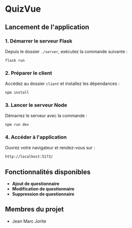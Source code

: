 # QuizVue

## Lancement de l'application

### 1. Démarrer le serveur Flask
Depuis le dossier `./server`, exécutez la commande suivante :
```bash
flask run
```

### 2. Préparer le client
Accédez au dossier `client` et installez les dépendances :
```bash
npm install
```

### 3. Lancer le serveur Node
Démarrez le serveur avec la commande :
```bash
npm run dev
```

### 4. Accéder à l'application
Ouvrez votre navigateur et rendez-vous sur :
```bash
http://localhost:5173/
```

## Fonctionnalités disponibles

- **Ajout de questionnaire**
- **Modification de questionnaire**
- **Suppression de questionnaire**


## Membres du projet

- Jean Marc Jorite